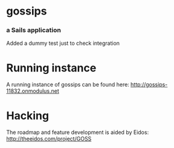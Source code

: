 # gossips
### a Sails application
Added a dummy test just to check integration

# Running instance

A running instance of gossips can be found here: http://gossips-11832.onmodulus.net

# Hacking

The roadmap and feature development is aided by Eidos: http://theeidos.com/project/GOSS
